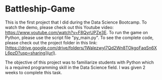 # Battleship-Game
This is the first project that I did during the Data Science Bootcamp. 
To watch the demo, please check out this Youtube video: https://www.youtube.com/watch?v=F8QvrUPZe3E.
To run the game on Python, please use the script file "py_main.py".
To see the complete code, please check out the project folder in this link: [https://drive.google.com/drive/folders/1WalezwyI7Qd2Wn8TOkgoFaqSn6XL6pzD?usp=sharing](url).

The objective of this project was to familiarize students with Python which is a required programming skill in the Data Science field. I was given 2 weeks to complete this task.
